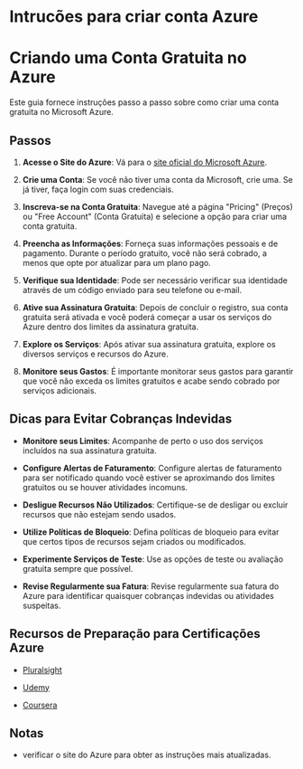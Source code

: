# Intrucões para criar conta Azure

# Criando uma Conta Gratuita no Azure

Este guia fornece instruções passo a passo sobre como criar uma conta gratuita no Microsoft Azure.

## Passos

1. **Acesse o Site do Azure**: Vá para o [site oficial do Microsoft Azure](https://azure.microsoft.com).

2. **Crie uma Conta**: Se você não tiver uma conta da Microsoft, crie uma. Se já tiver, faça login com suas credenciais.

3. **Inscreva-se na Conta Gratuita**: Navegue até a página "Pricing" (Preços) ou "Free Account" (Conta Gratuita) e selecione a opção para criar uma conta gratuita.

4. **Preencha as Informações**: Forneça suas informações pessoais e de pagamento. Durante o período gratuito, você não será cobrado, a menos que opte por atualizar para um plano pago.

5. **Verifique sua Identidade**: Pode ser necessário verificar sua identidade através de um código enviado para seu telefone ou e-mail.

6. **Ative sua Assinatura Gratuita**: Depois de concluir o registro, sua conta gratuita será ativada e você poderá começar a usar os serviços do Azure dentro dos limites da assinatura gratuita.

7. **Explore os Serviços**: Após ativar sua assinatura gratuita, explore os diversos serviços e recursos do Azure.

8. **Monitore seus Gastos**: É importante monitorar seus gastos para garantir que você não exceda os limites gratuitos e acabe sendo cobrado por serviços adicionais.

## Dicas para Evitar Cobranças Indevidas

- **Monitore seus Limites**: Acompanhe de perto o uso dos serviços incluídos na sua assinatura gratuita.

- **Configure Alertas de Faturamento**: Configure alertas de faturamento para ser notificado quando você estiver se aproximando dos limites gratuitos ou se houver atividades incomuns.

- **Desligue Recursos Não Utilizados**: Certifique-se de desligar ou excluir recursos que não estejam sendo usados.

- **Utilize Políticas de Bloqueio**: Defina políticas de bloqueio para evitar que certos tipos de recursos sejam criados ou modificados.

- **Experimente Serviços de Teste**: Use as opções de teste ou avaliação gratuita sempre que possível.

- **Revise Regularmente sua Fatura**: Revise regularmente sua fatura do Azure para identificar quaisquer cobranças indevidas ou atividades suspeitas.

## Recursos de Preparação para Certificações Azure

- [Pluralsight](https://www.pluralsight.com/paths/microsoft-azure)

- [Udemy](https://www.udemy.com/courses/search/?q=azure%20certification&src=sac&kw=azure)

- [Coursera](https://www.coursera.org/courses?query=azure%20certification)

## Notas

-  verificar o site do Azure para obter as instruções mais atualizadas.

